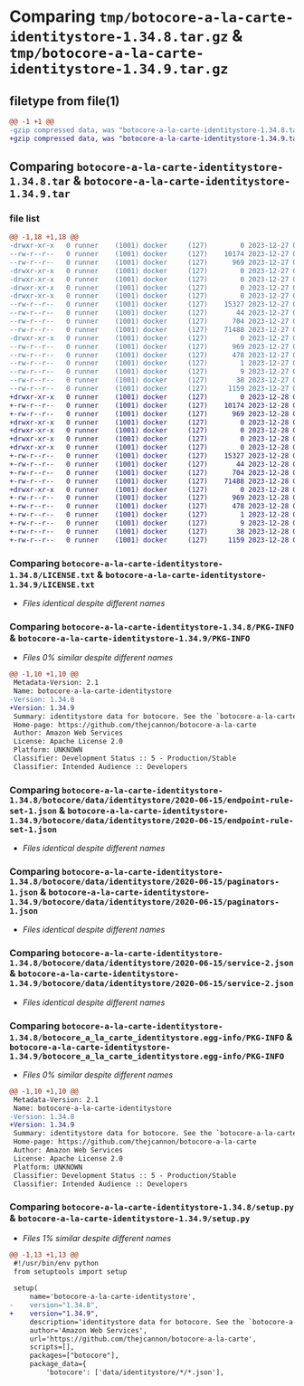 # Comparing `tmp/botocore-a-la-carte-identitystore-1.34.8.tar.gz` & `tmp/botocore-a-la-carte-identitystore-1.34.9.tar.gz`

## filetype from file(1)

```diff
@@ -1 +1 @@
-gzip compressed data, was "botocore-a-la-carte-identitystore-1.34.8.tar", last modified: Wed Dec 27 01:06:44 2023, max compression
+gzip compressed data, was "botocore-a-la-carte-identitystore-1.34.9.tar", last modified: Thu Dec 28 01:06:45 2023, max compression
```

## Comparing `botocore-a-la-carte-identitystore-1.34.8.tar` & `botocore-a-la-carte-identitystore-1.34.9.tar`

### file list

```diff
@@ -1,18 +1,18 @@
-drwxr-xr-x   0 runner    (1001) docker     (127)        0 2023-12-27 01:06:44.363316 botocore-a-la-carte-identitystore-1.34.8/
--rw-r--r--   0 runner    (1001) docker     (127)    10174 2023-12-27 01:06:44.000000 botocore-a-la-carte-identitystore-1.34.8/LICENSE.txt
--rw-r--r--   0 runner    (1001) docker     (127)      969 2023-12-27 01:06:44.363316 botocore-a-la-carte-identitystore-1.34.8/PKG-INFO
-drwxr-xr-x   0 runner    (1001) docker     (127)        0 2023-12-27 01:06:44.363316 botocore-a-la-carte-identitystore-1.34.8/botocore/
-drwxr-xr-x   0 runner    (1001) docker     (127)        0 2023-12-27 01:06:44.363316 botocore-a-la-carte-identitystore-1.34.8/botocore/data/
-drwxr-xr-x   0 runner    (1001) docker     (127)        0 2023-12-27 01:06:44.363316 botocore-a-la-carte-identitystore-1.34.8/botocore/data/identitystore/
-drwxr-xr-x   0 runner    (1001) docker     (127)        0 2023-12-27 01:06:44.363316 botocore-a-la-carte-identitystore-1.34.8/botocore/data/identitystore/2020-06-15/
--rw-r--r--   0 runner    (1001) docker     (127)    15327 2023-12-27 01:06:29.000000 botocore-a-la-carte-identitystore-1.34.8/botocore/data/identitystore/2020-06-15/endpoint-rule-set-1.json
--rw-r--r--   0 runner    (1001) docker     (127)       44 2023-12-27 01:06:29.000000 botocore-a-la-carte-identitystore-1.34.8/botocore/data/identitystore/2020-06-15/examples-1.json
--rw-r--r--   0 runner    (1001) docker     (127)      704 2023-12-27 01:06:29.000000 botocore-a-la-carte-identitystore-1.34.8/botocore/data/identitystore/2020-06-15/paginators-1.json
--rw-r--r--   0 runner    (1001) docker     (127)    71488 2023-12-27 01:06:29.000000 botocore-a-la-carte-identitystore-1.34.8/botocore/data/identitystore/2020-06-15/service-2.json
-drwxr-xr-x   0 runner    (1001) docker     (127)        0 2023-12-27 01:06:44.363316 botocore-a-la-carte-identitystore-1.34.8/botocore_a_la_carte_identitystore.egg-info/
--rw-r--r--   0 runner    (1001) docker     (127)      969 2023-12-27 01:06:44.000000 botocore-a-la-carte-identitystore-1.34.8/botocore_a_la_carte_identitystore.egg-info/PKG-INFO
--rw-r--r--   0 runner    (1001) docker     (127)      478 2023-12-27 01:06:44.000000 botocore-a-la-carte-identitystore-1.34.8/botocore_a_la_carte_identitystore.egg-info/SOURCES.txt
--rw-r--r--   0 runner    (1001) docker     (127)        1 2023-12-27 01:06:44.000000 botocore-a-la-carte-identitystore-1.34.8/botocore_a_la_carte_identitystore.egg-info/dependency_links.txt
--rw-r--r--   0 runner    (1001) docker     (127)        9 2023-12-27 01:06:44.000000 botocore-a-la-carte-identitystore-1.34.8/botocore_a_la_carte_identitystore.egg-info/top_level.txt
--rw-r--r--   0 runner    (1001) docker     (127)       38 2023-12-27 01:06:44.363316 botocore-a-la-carte-identitystore-1.34.8/setup.cfg
--rw-r--r--   0 runner    (1001) docker     (127)     1159 2023-12-27 01:06:44.000000 botocore-a-la-carte-identitystore-1.34.8/setup.py
+drwxr-xr-x   0 runner    (1001) docker     (127)        0 2023-12-28 01:06:45.910311 botocore-a-la-carte-identitystore-1.34.9/
+-rw-r--r--   0 runner    (1001) docker     (127)    10174 2023-12-28 01:06:45.000000 botocore-a-la-carte-identitystore-1.34.9/LICENSE.txt
+-rw-r--r--   0 runner    (1001) docker     (127)      969 2023-12-28 01:06:45.910311 botocore-a-la-carte-identitystore-1.34.9/PKG-INFO
+drwxr-xr-x   0 runner    (1001) docker     (127)        0 2023-12-28 01:06:45.906311 botocore-a-la-carte-identitystore-1.34.9/botocore/
+drwxr-xr-x   0 runner    (1001) docker     (127)        0 2023-12-28 01:06:45.906311 botocore-a-la-carte-identitystore-1.34.9/botocore/data/
+drwxr-xr-x   0 runner    (1001) docker     (127)        0 2023-12-28 01:06:45.906311 botocore-a-la-carte-identitystore-1.34.9/botocore/data/identitystore/
+drwxr-xr-x   0 runner    (1001) docker     (127)        0 2023-12-28 01:06:45.906311 botocore-a-la-carte-identitystore-1.34.9/botocore/data/identitystore/2020-06-15/
+-rw-r--r--   0 runner    (1001) docker     (127)    15327 2023-12-28 01:06:26.000000 botocore-a-la-carte-identitystore-1.34.9/botocore/data/identitystore/2020-06-15/endpoint-rule-set-1.json
+-rw-r--r--   0 runner    (1001) docker     (127)       44 2023-12-28 01:06:26.000000 botocore-a-la-carte-identitystore-1.34.9/botocore/data/identitystore/2020-06-15/examples-1.json
+-rw-r--r--   0 runner    (1001) docker     (127)      704 2023-12-28 01:06:26.000000 botocore-a-la-carte-identitystore-1.34.9/botocore/data/identitystore/2020-06-15/paginators-1.json
+-rw-r--r--   0 runner    (1001) docker     (127)    71488 2023-12-28 01:06:26.000000 botocore-a-la-carte-identitystore-1.34.9/botocore/data/identitystore/2020-06-15/service-2.json
+drwxr-xr-x   0 runner    (1001) docker     (127)        0 2023-12-28 01:06:45.910311 botocore-a-la-carte-identitystore-1.34.9/botocore_a_la_carte_identitystore.egg-info/
+-rw-r--r--   0 runner    (1001) docker     (127)      969 2023-12-28 01:06:45.000000 botocore-a-la-carte-identitystore-1.34.9/botocore_a_la_carte_identitystore.egg-info/PKG-INFO
+-rw-r--r--   0 runner    (1001) docker     (127)      478 2023-12-28 01:06:45.000000 botocore-a-la-carte-identitystore-1.34.9/botocore_a_la_carte_identitystore.egg-info/SOURCES.txt
+-rw-r--r--   0 runner    (1001) docker     (127)        1 2023-12-28 01:06:45.000000 botocore-a-la-carte-identitystore-1.34.9/botocore_a_la_carte_identitystore.egg-info/dependency_links.txt
+-rw-r--r--   0 runner    (1001) docker     (127)        9 2023-12-28 01:06:45.000000 botocore-a-la-carte-identitystore-1.34.9/botocore_a_la_carte_identitystore.egg-info/top_level.txt
+-rw-r--r--   0 runner    (1001) docker     (127)       38 2023-12-28 01:06:45.910311 botocore-a-la-carte-identitystore-1.34.9/setup.cfg
+-rw-r--r--   0 runner    (1001) docker     (127)     1159 2023-12-28 01:06:45.000000 botocore-a-la-carte-identitystore-1.34.9/setup.py
```

### Comparing `botocore-a-la-carte-identitystore-1.34.8/LICENSE.txt` & `botocore-a-la-carte-identitystore-1.34.9/LICENSE.txt`

 * *Files identical despite different names*

### Comparing `botocore-a-la-carte-identitystore-1.34.8/PKG-INFO` & `botocore-a-la-carte-identitystore-1.34.9/PKG-INFO`

 * *Files 0% similar despite different names*

```diff
@@ -1,10 +1,10 @@
 Metadata-Version: 2.1
 Name: botocore-a-la-carte-identitystore
-Version: 1.34.8
+Version: 1.34.9
 Summary: identitystore data for botocore. See the `botocore-a-la-carte` package for more info.
 Home-page: https://github.com/thejcannon/botocore-a-la-carte
 Author: Amazon Web Services
 License: Apache License 2.0
 Platform: UNKNOWN
 Classifier: Development Status :: 5 - Production/Stable
 Classifier: Intended Audience :: Developers
```

### Comparing `botocore-a-la-carte-identitystore-1.34.8/botocore/data/identitystore/2020-06-15/endpoint-rule-set-1.json` & `botocore-a-la-carte-identitystore-1.34.9/botocore/data/identitystore/2020-06-15/endpoint-rule-set-1.json`

 * *Files identical despite different names*

### Comparing `botocore-a-la-carte-identitystore-1.34.8/botocore/data/identitystore/2020-06-15/paginators-1.json` & `botocore-a-la-carte-identitystore-1.34.9/botocore/data/identitystore/2020-06-15/paginators-1.json`

 * *Files identical despite different names*

### Comparing `botocore-a-la-carte-identitystore-1.34.8/botocore/data/identitystore/2020-06-15/service-2.json` & `botocore-a-la-carte-identitystore-1.34.9/botocore/data/identitystore/2020-06-15/service-2.json`

 * *Files identical despite different names*

### Comparing `botocore-a-la-carte-identitystore-1.34.8/botocore_a_la_carte_identitystore.egg-info/PKG-INFO` & `botocore-a-la-carte-identitystore-1.34.9/botocore_a_la_carte_identitystore.egg-info/PKG-INFO`

 * *Files 0% similar despite different names*

```diff
@@ -1,10 +1,10 @@
 Metadata-Version: 2.1
 Name: botocore-a-la-carte-identitystore
-Version: 1.34.8
+Version: 1.34.9
 Summary: identitystore data for botocore. See the `botocore-a-la-carte` package for more info.
 Home-page: https://github.com/thejcannon/botocore-a-la-carte
 Author: Amazon Web Services
 License: Apache License 2.0
 Platform: UNKNOWN
 Classifier: Development Status :: 5 - Production/Stable
 Classifier: Intended Audience :: Developers
```

### Comparing `botocore-a-la-carte-identitystore-1.34.8/setup.py` & `botocore-a-la-carte-identitystore-1.34.9/setup.py`

 * *Files 1% similar despite different names*

```diff
@@ -1,13 +1,13 @@
 #!/usr/bin/env python
 from setuptools import setup
 
 setup(
     name='botocore-a-la-carte-identitystore',
-    version="1.34.8",
+    version="1.34.9",
     description='identitystore data for botocore. See the `botocore-a-la-carte` package for more info.',
     author='Amazon Web Services',
     url='https://github.com/thejcannon/botocore-a-la-carte',
     scripts=[],
     packages=["botocore"],
     package_data={
         'botocore': ['data/identitystore/*/*.json'],
```

